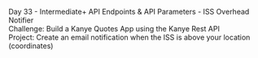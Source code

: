 Day 33 - Intermediate+ API Endpoints & API Parameters  - ISS Overhead Notifier  
Challenge: Build a Kanye Quotes App using the Kanye Rest API  
Project: Create an email notification when the ISS is above your location (coordinates)  
